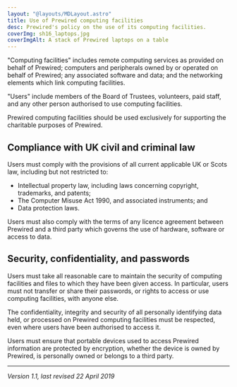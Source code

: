 ```yaml
---
layout: "@layouts/MDLayout.astro"
title: Use of Prewired computing facilities
desc: Prewired's policy on the use of its computing facilities.
coverImg: sh16_laptops.jpg
coverImgAlt: A stack of Prewired laptops on a table
---
```


"Computing facilities" includes remote computing services as provided on behalf of Prewired; computers and peripherals owned by or operated on behalf of Prewired; any associated software and data; and the networking elements which link computing facilities.

"Users" include members of the Board of Trustees, volunteers, paid staff, and any other person authorised to use computing facilities.

Prewired computing facilities should be used exclusively for supporting the charitable purposes of Prewired.

## Compliance with UK civil and criminal law

Users must comply with the provisions of all current applicable UK or Scots law, including but not restricted to:

* Intellectual property law, including laws concerning copyright, trademarks, and patents;
* The Computer Misuse Act 1990, and associated instruments; and
* Data protection laws.

Users must also comply with the terms of any licence agreement between Prewired and a third party which governs the use of hardware, software or access to data.

## Security, confidentiality, and passwords

Users must take all reasonable care to maintain the security of computing facilities and files to which they have been given access. In particular, users must not transfer or share their passwords, or rights to access or use computing facilities, with anyone else.

The confidentiality, integrity and security of all personally identifying data held, or processed on Prewired computing facilities must be respected, even where users have been authorised to access it.

Users must ensure that portable devices used to access Prewired information are protected by encryption, whether the device is owned by Prewired, is personally owned or belongs to a third party.

----

*Version 1.1, last revised 22 April 2019*
